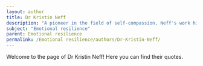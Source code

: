 ```yaml
---
layout: author
title: Dr Kristin Neff
description: "A pioneer in the field of self-compassion, Neff's work highlights how self-kindness is essential for developing emotional resilience."
subject: "Emotional resilience"
parent: Emotional resilience
permalink: /Emotional resilience/authors/Dr-Kristin-Neff/
---
```


Welcome to the page of Dr Kristin Neff! Here you can find their quotes.

